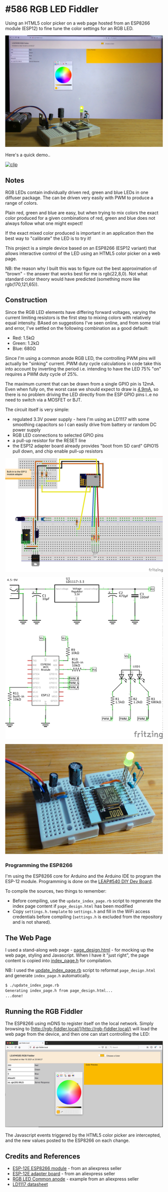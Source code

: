 # #586 RGB LED Fiddler

Using an HTML5 color picker on a web page hosted from an ESP8266 module (ESP12) to fine tune the color settings for an RGB LED.

![Build](./assets/RgbLedFiddler_build.jpg?raw=true)

Here's a quick demo..

[![clip](https://img.youtube.com/vi/m-5TxikA3sQ/0.jpg)](https://www.youtube.com/watch?v=m-5TxikA3sQ)

## Notes

RGB LEDs contain individually driven red, green and blue LEDs in one diffuser package.
The can be driven very easily with PWM to produce a range of colors.

Plain red, green and blue are easy, but when trying to mix colors the exact color produced for a given combinations of red, green and blue
does not always follow what one might expect!

If the exact mixed color produced is important in an application
then the best way to "calibrate" the LED is to try it!

This project is a simple device based on an ESP8266 (ESP12 variant) that allows interactive control of the LED
using an HTML5 color picker on a web page.

NB: the reason why I built this was to figure out the best approximation of "brown" - the answer that works best for me is rgb(22,8,0). Not what standard color theory would have predicted (something more like rgb(170,121,65)).

## Construction

Since the RGB LED elements have differing forward voltages, varying the current limiting resistors is the first step to mixing colors with relatively equal intensity. BAsed on suggestions I've seen online, and from some trial and error, I've settled on the following combination as a good default:

* Red: 1.5kΩ
* Green: 1.2kΩ
* Blue: 680Ω

Since I'm using a common anode RGB LED, the controlling PWM pins will actually be "sinking" current. PWM duty cycle calculations in code take this into account by inverting the period i.e. intending to have the LED 75% "on" requires a PWM duty cycle of 25%.

The maximum current that can be drawn from a single GPIO pin is 12mA. Even when fully on, the worst case we should expect to draw is [4.9mA](https://www.wolframalpha.com/input/?i=3.3V%2F680%CE%A9), so there is no problem driving the LED directly from the ESP GPIO pins i..e no need to switch via a MOSFET or BJT.

The circuit itself is very simple:

* regulated 3.3V power supply - here I'm using an LD1117 with some smoothing capacitors so I can easily drive from battery or random DC power supply
* RGB LED connections to selected GPIO pins
* a pull-up resistor for the RESET line
* the ESP12 adapter board already provides "boot from SD card" GPIO15 pull down, and chip enable pull-up resistors

![Breadboard](./assets/RgbLedFiddler_bb.jpg?raw=true)

![Schematic](./assets/RgbLedFiddler_schematic.jpg?raw=true)

![Breadboard Build](./assets/RgbLedFiddler_bb_build.jpg?raw=true)

### Programming the ESP8266

I'm using the ESP8266 core for Arduino and the Arduino IDE to program the ESP-12 module.
Programming is done on the [LEAP#540 DIY Dev Board](../ESP12/DIYDevBoard).

To compile the sources, two things to remember:

* Before compiling, use the `update_index_page.rb` script to regenerate the index page content if `page_design.html` has been modified
* Copy `settings.h.template` to `settings.h` and fill in the WiFi access credentials before compiling (`settings.h` is excluded from the repository and is not shared).

## The Web Page

I used a stand-along web page - [page_design.html](./page_design.html) - for mocking up the web page, styling and Javascript.
When I have it "just right", the page content is copied into [index_page.h](./index_page.h) for compilation.

NB: I used the [update_index_page.rb](./update_index_page.rb) script to reformat `page_design.html` and generate `index_page.h` automatically.

```sh
$ ./update_index_page.rb
Generating index_page.h from page_design.html...
...done!
```

## Running the RGB Fiddler

The ESP8266 using mDNS to register itself on the local network. Simply browsing to [http://rgb-fiddler.local/](http://rgb-fiddler.local/)
will load the web page from the device, and then one can start controlling the LED:

![demo](./assets/demo.jpg?raw=true)

The Javascript events triggered by the HTML5 color picker are intercepted, and the new values posted to the ESP8266 on each change.

## Credits and References

* [ESP-12E ESP8266 module](https://www.aliexpress.com/item/32339917567.html) - from an aliexpress seller
* [ESP-12E adapter board](https://www.aliexpress.com/item/32649040259.html) - from an aliexpress seller
* [RGB LED Common anode](https://www.aliexpress.com/item/1895398667.html) - example from an aliexpress seller
* [LD1117 datasheet](http://pdf1.alldatasheet.com/datasheet-pdf/view/173710/UTC/LD1117AL-15-TA3-A-R.html)
